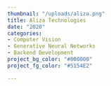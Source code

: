 ```yaml
---
thumbnail: "/uploads/aliza.png"
title: Aliza Technologies
date: "2020"
categories:
- Computer Vision
- Generative Neural Networks
- Backend Development
project_bg_color: "#000000"
project_fg_color: "#5154E2"

---
```

